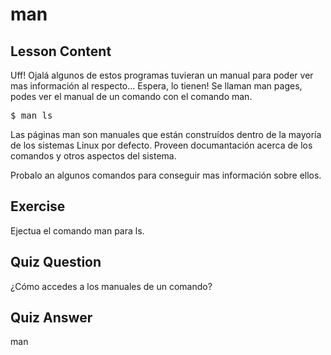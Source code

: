 # man

## Lesson Content

Uff! Ojalá algunos de estos programas tuvieran un manual para poder ver mas información al respecto... Espera, lo tienen! Se llaman man pages, podes ver el manual de un comando con el comando man.

<pre>$ man ls</pre>

Las páginas man son manuales que están construídos dentro de la mayoría de los sistemas Linux por defecto. Proveen documantación acerca de los comandos y otros aspectos del sistema.

Probalo an algunos comandos para conseguir mas información sobre ellos.

## Exercise

Ejectua el comando man para ls.

## Quiz Question

¿Cómo accedes a los manuales de un comando?

## Quiz Answer

man
